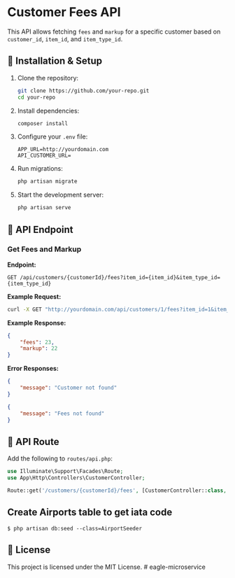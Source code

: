 # Customer Fees API

This API allows fetching `fees` and `markup` for a specific customer based on `customer_id`, `item_id`, and `item_type_id`.

## 📌 Installation & Setup

1. Clone the repository:
   ```sh
   git clone https://github.com/your-repo.git
   cd your-repo
   ```
2. Install dependencies:
   ```sh
   composer install
   ```
3. Configure your `.env` file:
   ```env
   APP_URL=http://yourdomain.com
   API_CUSTOMER_URL=
   ```
4. Run migrations:
   ```sh
   php artisan migrate
   ```
5. Start the development server:
   ```sh
   php artisan serve
   ```

## 📌 API Endpoint

### Get Fees and Markup

**Endpoint:**
```http
GET /api/customers/{customerId}/fees?item_id={item_id}&item_type_id={item_type_id}
```

**Example Request:**
```sh
curl -X GET "http://yourdomain.com/api/customers/1/fees?item_id=1&item_type_id=2"
```

**Example Response:**
```json
{
    "fees": 23,
    "markup": 22
}
```

**Error Responses:**
```json
{
    "message": "Customer not found"
}
```
```json
{
    "message": "Fees not found"
}
```


## 📌 API Route

Add the following to `routes/api.php`:

```php
use Illuminate\Support\Facades\Route;
use App\Http\Controllers\CustomerController;

Route::get('/customers/{customerId}/fees', [CustomerController::class, 'getFees']);
```

## Create Airports table to get iata code 

```
$ php artisan db:seed --class=AirportSeeder

```
## 📌 License

This project is licensed under the MIT License.
#   e a g l e - m i c r o s e r v i c e  
 